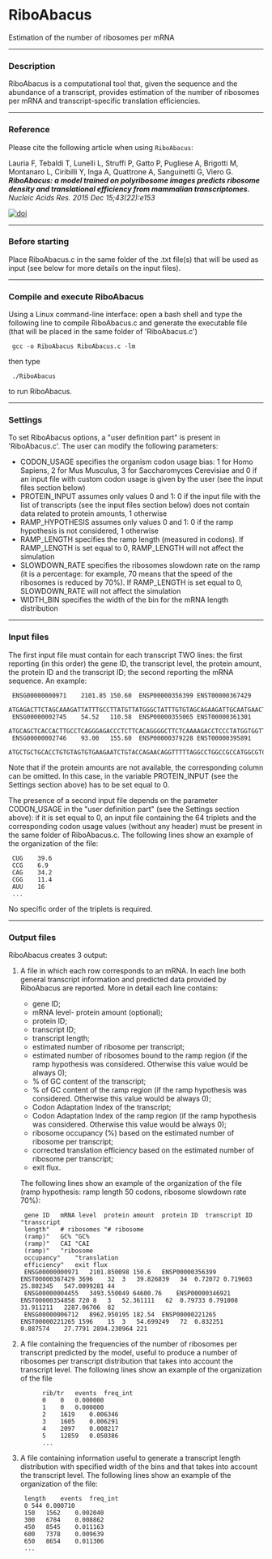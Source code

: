 # RiboAbacus    

Estimation of the number of ribosomes per mRNA

------------------------------------------------------------------------

### Description

RiboAbacus is a computational tool that, given the sequence and the abundance of a transcript, provides estimation of the number of ribosomes per mRNA and transcript-specific translation efficiencies.

------------------------------------------------------------------------

### Reference

Please cite the following article when using `RiboAbacus`:

Lauria F, Tebaldi T, Lunelli L, Struffi P, Gatto P, Pugliese A, Brigotti M, Montanaro L, Ciribilli Y, Inga A, Quattrone A, Sanguinetti G, Viero G. ***RiboAbacus: a model trained on polyribosome images predicts ribosome density and translational efficiency from mammalian transcriptomes.*** *Nucleic Acids Res. 2015 Dec 15;43(22):e153*

[![doi](https://img.shields.io/badge/DOI-10.1093%2Fnar%2Fgkv781-green.svg?style=flat)](http://dx.doi.org/10.1093/nar/gkv781)

------------------------------------------------------------------------

### Before starting

Place RiboAbacus.c in the same folder of the .txt file(s) that will be used as input (see below for more details on the input files).

------------------------------------------------------------------------

### Compile and execute RiboAbacus

Using a Linux command-line interface: open a bash shell and type the following line to compile RiboAbacus.c and generate the executable file (that will be placed in the same folder of 'RiboAbacus.c')

     gcc -o RiboAbacus RiboAbacus.c -lm

then type

     ./RiboAbacus


to run RiboAbacus.

------------------------------------------------------------------------

### Settings

To set RiboAbacus options, a "user definition part" is present in 'RiboAbacus.c'. The user can modify the following parameters:

*    CODON_USAGE    specifies the organism codon usage bias: 1 for Homo Sapiens, 2 for Mus Musculus, 3 for Saccharomyces Cerevisiae and 0 if an input file with 				custom codon usage is given by the user (see the input files section below)
*    PROTEIN_INPUT  assumes only values 0 and 1: 0 if the input file with the list of transcripts (see the input files section below) does not contain data 			related to protein amounts, 1 otherwise
*    RAMP_HYPOTHESIS     assumes only values 0 and 1: 0 if the ramp hypothesis is not considered, 1 otherwise
*    RAMP_LENGTH  specifies the ramp length (measured in codons). If RAMP_LENGTH is set equal to 0, RAMP_LENGTH will not affect the simulation
*    SLOWDOWN_RATE  specifies the ribosomes slowdown rate on the ramp (it is a percentage: for example, 70 means that the speed of the ribosomes is reduced by 				70%). If RAMP_LENGTH is set equal to 0, SLOWDOWN_RATE will not affect the simulation
*    WIDTH_BIN specifies the width of the bin for the mRNA length distribution 

------------------------------------------------------------------------

### Input files

The first input file must contain for each transcript TWO lines: the first reporting (in this order) the gene ID, the transcript level, the protein amount, the protein ID and the transcript ID; the second reporting the mRNA sequence. An example:

     ENSG00000000971	2101.85	150.60	ENSP00000356399	ENST00000367429
     ATGAGACTTCTAGCAAAGATTATTTGCCTTATGTTATGGGCTATTTGTGTAGCAGAAGATTGCAATGAACTTCCTCCAAGAAGAAATACAGAAATTCTGACAGGTTCCTGGTCTGACCAAACATATCCAGAAGGCACCCAGGCTATCTATAAATGCCGCCCTGGATATAGATCTCTTGGAAATGTAATAATGGTATGCAGGAAGGGAGAATGGGTTGCTCTTAATCCATTAAGGAAATGTCAGAAAAGGCCCTGTGGACATCCTGGAGATACTCCTTTTGGTACTTTTACCCTTACAGGAGGAAATGTGTTTGAATATGGTGTAAAAGCTGTGTATACATGTAATGAGGGGTATCAATTGCTAGGTGAGATTAATTACCGTGAATGTGACACAGATGGATGGA.......
     ENSG00000002745	54.52	110.58	ENSP00000355065	ENST00000361301
     ATGCAGCTCACCACTTGCCTCAGGGAGACCCTCTTCACAGGGGCTTCTCAAAAGACCTCCCTATGGTGGTTGGGCATTGCCTCCTTCGGGGTTCCAGAGAAGCTGGGCTGCGCCAATTTGCCGCTGAACAGCCGCCAGAAGGAGCTGTGCAAGAGGAAACCGTACCTGCTGCCGAGCATCCGAGAGGGCGCCCGGCTGGGCATTCAGGAGTGCGGGAGCCAGTTCAGACACGAGAGATGGAACTGCATGATCACCGCCGCCGCCACTACC.......		
     ENSG00000002746	93.00	155.60	ENSP00000379228	ENST00000395891
     ATGCTGCTGCACCTGTGTAGTGTGAAGAATCTGTACCAGAACAGGTTTTTAGGCCTGGCCGCCATGGCGTCTCCTTCTAGAAACTCCCAGAGCCGACGCCGGTGCAAGGAGCCGCTCCGATACAGCTACAACCCCGACCAGTTCCACAACATGGACCTCAGGGGCGGCCCCCACGATGGCGTCACCATTCCCCGCTCCACCAGCGACACTGACCTGGTCACCTCGGACAGCCGCTCCACGCTCATGGTCAGCAGCTCCTACTATTCCATCGGGCACTCTCAGGACCTGGTCATCCACTGGGACATAAAGGAGGAAGTGGACGCTGGGGACTGGATTGGCATGTACCTCATTGATGAGGTCTTGTCCGAAAACTTTCTGGACTATAAAAACCGTGGAGTCAATGGT.......

Note that if the protein amounts are not available, the corresponding column can be omitted. In this case, in the variable PROTEIN_INPUT (see the Settings section above) has to be set equal to 0.

The presence of a second input file depends on the parameter CODON_USAGE in the "user definition part" (see the Settings section above): if it is set equal to 0, an input file containing the 64 triplets and the corresponding codon usage values (without any header) must be present in the same folder of RiboAbacus.c. The following lines show an example of the organization of the file:

     CUG	39.6
     CCG	6.9
     CAG	34.2
     CGG	11.4
     AUU	16
     ...

No specific order of the triplets is required.

------------------------------------------------------------------------

### Output files

RiboAbacus creates 3 output:

1.   A file in which each row corresponds to an mRNA. In each line both general transcript information and predicted data provided by RiboAbacus are reported. More in detail each line contains:
     -    gene ID;
     -    mRNA level- protein amount (optional);
     -    protein ID;
     -    transcript ID;
     -    transcript length;
     -    estimated number of ribosome per transcript;
     -    estimated number of ribosomes bound to the ramp region (if the ramp hypothesis was considered. Otherwise this value would be always 0);
     -    % of GC content of the transcript;
     -    % of GC content of the ramp region (if the ramp hypothesis was considered. Otherwise this value would be always 0);
     -    Codon Adaptation Index of the transcript;
     -    Codon Adaptation Index of the ramp region (if the ramp hypothesis was considered. Otherwise this value would be always 0);
     -    ribosome occupancy (%) based on the estimated number of ribosome per transcript;
     -    corrected translation efficiency based on the estimated number of ribosome per transcript;
     -    exit flux.

     The following lines show an example of the organization of the file (ramp hypothesis: ramp length 50 codons, ribosome slowdown rate 70%):

          gene ID	mRNA level	protein amount	protein ID	transcript ID	"transcript
          length"	# ribosomes	"# ribosome
          (ramp)"	GC%	"GC%
          (ramp)"	CAI	"CAI
          (ramp)"	"ribosome
          occupancy"	"translation
          efficiency"	exit flux
          ENSG00000000971	2101.850098	150.6	ENSP00000356399	ENST00000367429	3696	32	3	39.826839	34	0.72072	0.719603	25.802345	547.0099281	44
          ENSG00000004455	3493.550049	64600.76	ENSP00000346921	ENST00000354858	720	8	3	52.361111	62	0.79733	0.791008	31.911211	2287.06706	82
          ENSG00000006712	8962.950195	182.54	ENSP00000221265	ENST00000221265	1596	15	3	54.699249	72	0.832251	0.887574	27.7791	2894.230964	221

2.   A file containing the frequencies of the number of ribosomes per transcript predicted by the model, useful to produce a number of ribosomes per transcript distribution that takes into account the transcript level. The following lines show an example of the organization of the file

               rib/tr	events	freq_int
               0	0	0.000000
               1	0	0.000000
               2	1619	0.006346
               3	1605	0.006291
               4	2097	0.008217
               5	12859	0.050386
               ...

3.   A file containing information useful to generate a transcript length distribution with specified width of the bins and that takes into account the transcript level. The following lines show an example of the organization of the file:

          length	events	freq_int
          0	544	0.000710
          150	1562	0.002040
          300	6784	0.008862
          450	8545	0.011163
          600	7378	0.009639
          650	8654	0.011306
          ...
